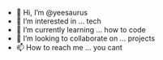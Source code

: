 - 👋 Hi, I’m @yeesaurus
- 👀 I’m interested in ... tech
- 🌱 I’m currently learning ... how to code
- 💞️ I’m looking to collaborate on ... projects
- 📫 How to reach me ... you cant

<!---
yeesaurus/yeesaurus is a ✨ special ✨ repository because its `README.md` (this file) appears on your GitHub profile.
You can click the Preview link to take a look at your changes.
--->

